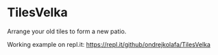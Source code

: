 # TilesVelka

Arrange your old tiles to form a new patio.

Working example on repl.it:
https://repl.it/github/ondrejkolafa/TilesVelka
